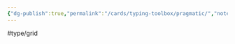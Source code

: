 ```yaml
---
{"dg-publish":true,"permalink":"/cards/typing-toolbox/pragmatic/","noteIcon":"1","created":"2023-04-14T15:07:32.705+02:00","updated":"2023-05-02T10:38:21.425+02:00"}
---
```


#type/grid  


